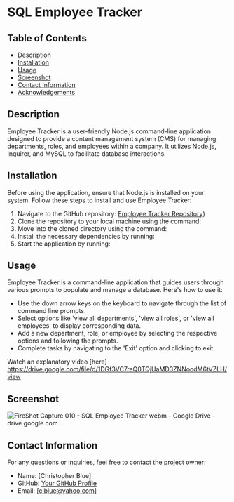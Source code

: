 # SQL Employee Tracker

## Table of Contents

- [Description](#description)
- [Installation](#installation)
- [Usage](#usage)
- [Screenshot](#screenshot)
- [Contact Information](#contact-information)
- [Acknowledgements](#acknowledgements)

## Description

Employee Tracker is a user-friendly Node.js command-line application designed to provide a content management system (CMS) for managing departments, roles, and employees within a company. It utilizes Node.js, Inquirer, and MySQL to facilitate database interactions.

## Installation

Before using the application, ensure that Node.js is installed on your system. Follow these steps to install and use Employee Tracker:

1. Navigate to the GitHub repository: [Employee Tracker Repository](https://github.com/CLBlue60/SQL-Employee-Tracker))
2. Clone the repository to your local machine using the command:
3. Move into the cloned directory using the command:
4. Install the necessary dependencies by running:
5. Start the application by running:


## Usage

Employee Tracker is a command-line application that guides users through various prompts to populate and manage a database. Here's how to use it:

- Use the down arrow keys on the keyboard to navigate through the list of command line prompts.
- Select options like 'view all departments', 'view all roles', or 'view all employees' to display corresponding data.
- Add a new department, role, or employee by selecting the respective options and following the prompts.
- Complete tasks by navigating to the 'Exit' option and clicking to exit.

Watch an explanatory video [here] https://drive.google.com/file/d/1DGf3VC7reQ0TQjUaMD3ZNNoodM6tVZLH/view

## Screenshot

![FireShot Capture 010 - SQL Employee Tracker webm - Google Drive - drive google com](https://github.com/CLBlue60/SQL-Employee-Tracker/assets/163502624/26906a63-25c7-46ec-a9b3-63906333e076)


## Contact Information

For any questions or inquiries, feel free to contact the project owner:

- Name: [Christopher Blue]
- GitHub: [Your GitHub Profile](https://github.com/CLBlue60)
- Email: [clblue@yahoo.com]

